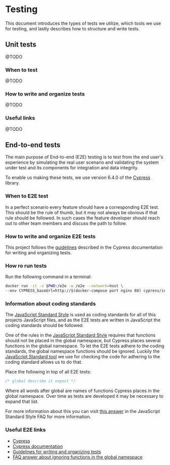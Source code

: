# Testing

This document introduces the types of tests we utilize, which tools we use
for testing, and lastly describes how to structure and write tests.

## Unit tests

@TODO

### When to test

@TODO

### How to write and organize tests

@TODO

### Useful links

@TODO

## End-to-end tests

The main purpose of End-to-end (E2E) testing is to test from the end user's
experience by simulating the real user scenario and validating the system
under test and its components for integration and data integrity.

To enable us making these tests, we use version 6.4.0 of the
[Cypress](https://www.cypress.io/) library.

### When to E2E test

In a perfect scenario every feature should have a corresponding E2E test.
This should be the rule of thumb, but it may not always be obvious if that
rule should be followed. In such cases the feature developer should reach
out to other team members and discuss the path to follow.

### How to write and organize E2E tests

This project follows the [guidelines](https://docs.cypress.io/guides/core-concepts/writing-and-organizing-tests.html)
described in the Cypress documentation for writing and organizing tests.

### How ro run tests

Run the following command in a terminal:

```sh
docker run -it -v $PWD:/e2e -w /e2e --network=host \ 
--env CYPRESS_baseUrl=http://$(docker-compose port nginx 80) cypress/included:6.4.0
```

### Information about coding standards

The [JavaScript Standard Style](https://standardjs.com/rules.html) is used as coding
standards for all of this projects JavaScript files, and as the E2E tests are written
in JavaScript the coding standards should be followed.

One of the rules in the [JavaScript Standard Style](https://standardjs.com/rules.html)
requires that functions should not be placed in the global namespace, but Cypress
places several functions in the global namespace. To let the E2E tests adhere
to the coding standards, the global namespace functions should be ignored.
Luckily the [JavaScript Standard tool](https://standardjs.com/) we use for checking
the code for adhering to the coding standard allows us to do that.

Place the following in top of all E2E tests:

```javascript
/* global describe it expect */
```

Where all words after global are names of functions Cypress places in the
global namespace.
Over time as tests are developed it may be necessary to expand that list.

For more information about this you can visit [this answer](https://standardjs.com/#i-use-a-library-that-pollutes-the-global-namespace-how-do-i-prevent-variable-is-not-defined-errors)
in the JavaScript Standard Style FAQ for more information.

### Useful E2E links

* [Cypress](https://www.cypress.io/)
* [Cypress documentation](https://docs.cypress.io/guides/overview/why-cypress.html#In-a-nutshell)
* [Guidelines for writing and organizing tests](https://docs.cypress.io/guides/core-concepts/writing-and-organizing-tests.html)
* [FAQ answer about ignoring functions in the global namespace](https://standardjs.com/#i-use-a-library-that-pollutes-the-global-namespace-how-do-i-prevent-variable-is-not-defined-errors)
